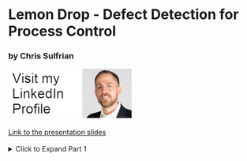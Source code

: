 # Lemon Drop - Defect Detection for Process Control
### by Chris Sulfrian

<a href="http://linkedin.com/in/csulfrian" target="_blank">
 <img src="images/linkedin_button.png" alt="Chris Sulfrian LinkedIn"/>
</a>
<br>
<br>
<a href="https://docs.google.com/presentation/d/e/2PACX-1vRRmnENqJE0O9kdFSe7ARbETqaktOXGQK0ssFLO_P1x73wKfxu4DVm_2NqvIehk6O2kTthCMhtyBfHq/pub?start=false&loop=false&delayms=3000" target="_blank">Link to the presentation slides</a>

<br>
<br>
<details>
  <summary>Click to Expand Part 1</summary>

 # Part 1: Logistic Regression
 
<img src="images/banner.jpg" style="width:900"/>

# The Problem
Food waste is a big problem in the US, and using sorting machinery augmented with machine learning tools to minimize the chance of food getting wasted would be a very beneficial application of the technology. Consumers tend to be very fickle about the appearance of their produce, so the ideal situation would be to sort every piece with a high degree of scrutiny before it gets distributed to grocery stores food product manufacturers.

This project was designed around the concept of being integrated into an automated sorting/packing line. The machine would implement high speed conveyors moving the fruit along through a brightly lit tunnel, with a gap in between the two belts that facilitates taking high resolution video of each lemon over a uniform black background.

Sorting machine concept: https://youtu.be/Xy1XTY7iqgc

# Business Case

As of 8/21/2020 wholesale pricing is widely varying, from [$12-$41 per 38lbs](https://www.marketnews.usda.gov/mnp/fv-report-top-filters?startIndex=1&dr=1&rowDisplayMax=25&portal=fv&navClass=&commAbr=LEM&locAbr=&locName=&varName=&region=&commName=LEMONS&navClass&navType=byComm&volume=&type=shipPrice&repType=shipPriceDaily), while nominal retail pricing is [$0.99/lb](https://www.marketnews.usda.gov/mnp/fv-report-retail?portal=fv&category=retail&type=retail&region=NATIONAL&organic=ALL&navClass=FRUITS&commodity=LEMONS). Assuming the mid-range wholesale price, there's a possible margin of $0.25 per pound (33%). As with so much of modern commerce, minimizing waste can mean the difference between staying a viable business and going under.

Each lemon weighs roughly 1/4 pound and represents a potential gross profit of $0.06. Miscategorizing a non-edible lemon has a negative effect in every circumstance, though quantifying that is difficult. Mis-categorizing an industrial lemon to sell at retail represents a potential loss of a sale.

The goal then is to maximize the amount of lemons we can send to retail outlets as well as minimize the quantity of lemons being mis-categorized as inedible, both of which will maximize profit.

<img src="images/profit_matrix.png" style="width: 420px"/>

*Profit matrix with all 'Inedible' fields set to 0 and removed*

# The Data

<img src="images/mosaic_c.png"/>
*Image credit to the dataset creators. Quite beautiful, isn't it?*

I found a dataset of 2690 images of lemons in various states of decay, along with annotations for each image that included information about the defects present as well as the overall quality of the image.

*__List of points of interest__*
|   id | name               |
|-----:|:-------------------|
|    1 | image_quality      |
|    2 | illness            |
|    3 | gangrene           |
|    4 | mould              |
|    5 | blemish            |
|    6 | dark_style_remains |
|    7 | artifact           |
|    8 | condition          |
|    9 | pedicel            |


There are a couple of attributes that occur to varying degrees and could potentially be assigned to commercial or retail quality. I was  conservative with the selection criteria so only the best fruit gets sent to retail outlets. In real lemon distribution there are many categories that lemons fall into. I took the initial 9 categories and distilled them down to 3 categories to make decisions about which channel the lemon should be fed through:

- Non-edible (Class 0): mould, gangrene

- Commercial (Class 1): blemish, dark_style_remains, illness

- Retail (Class 2): fruit with none of the above

The class counts ended up being very unbalanced

<img src="images/class_counts.png" style="width:420px;"/>

*Counts of each quality class*

### The Annotations File
The .JSON formatted annotations file contains multiple entries (on average 12) per image with segmentation detailing the individual areas of interest on each fruit. This snippet of code helps form the following annotated image.

```json
{'id': 6,  
 'iscrowd': 0,  
 'area': 51.0,  
 'category_id': 5,  
 'image_id': 100,  
 'segmentation': [[310.80859375,
   486.7421875,
   308.47572386769025,
   486.20364530558254,
   306.68121739113667,
   312.78253941141884,
   487.81870113447985]],
 'bbox': [306.68121739113667,
  486.20364530558254,
  12.023193392909889,
  6.280772667938436]}
  ```

  *Annotations snippet, COCO-formatted*

<img src="images/annotated.jpg" style="width:900px;"/>

*Image with segmentation*

I didn't use the segmentation in this project, but each of those colored areas represents an entry in the annotations file which had to be compared to the criteria decided upon above and assigned a quality class. A significant portion of my time this week was spent writing the code to parse through the whole annotations file, making groups of annotations per image, then determining which category each lemon fell into.


# Image Processing

The images were scaled down to 128x128 pixels and saved with Scikit Image. I then ran tests on the color images as well as two increasingly complex transformations on each of the images. Those included:
- HSV color space conversion
- grayscale
- grayscale with Sobel edge detection

<img src="images/transforms.jpg" style="width:900px;"/>

*Not actual images sent through model - full size for human viewing*

<img src="images/edges_small.jpg">

*What actually gets sent through the model* 

# The Results

I fit a LogisticRegressionCV model on each of the image transformations on an Amazon Web Services EC2 instance to run determine the best hyperparameters for the predict phase. That freed up my computer to run smaller subsets of the data at the same time. I used ElasticNet regularization with a varying L1 ratio in each run. I also used the `class_weight` attribute of the LogisticRegressionCV model to adjust for the severely unbalanced classes. I then pickled and saved the model for ease of future testing.

The model that ended up working the best was a L2 regularized Logistic Regression, using images that had been preprocessed with grayscaling and Sobel edge finding.

<img src="images/conf.png" style="width:900px;"/>

*Three class confusion matrix*

### Performance

Performance metrics on multiclass problems require a different way of thinking than they do on binary classification. This is due to every false positive also counting as a false negative. This fact didn't have much impact though as I wanted to prioritize the True Positive rate (Recall) across all classes from the beginning.

*__Precision Metrics Report__*
|              |  Precision  |  Recall | F1 score | Jaccard | # per class |
| ------------ | ----------- | ------- | -------- | ------- |--------     |
|    Inedible  |     0.68    |  0.76   |   0.72   | 0.56    |   71        |
|  Commercial  |     0.94    |  0.91   |   0.93   | 0.88    |   568       |
|      Retail  |     0.35    |  0.41   |   0.38   | 0.23    |   34        |
|                                                                         |
|    Accuracy  |             |         |   0.87   |         |   673       |
|   Macro avg  |     0.66    |  0.70   |   0.67   |         |   673       |
|Weighted avg  |     0.88    |  0.87   |   0.88   |   0.83  |   673       |


Another import aspect of this choice of preprocessing was how much faster the Sobel images' model fit (22min vs 86min and 127min).

# Conclusion

A qty of 2690 lemons represent a theoretical __$161__ in profit. The classifications I made assume that there will be roughly 11% (284) inedible lemons in that sample which lowers our max profit potential to __$144__. Based on the achieved Recall scores and the profit matrix above, this model has achieved a theoretical gross profit of around __$76__, so about 53% of our max potential.

Tweaking the quality threshold would have a big positive impact on this, as would adding one or two more quality levels.

# Future Work
I plan on trying a couple more transformations on the images to put through the logistic regression. After I have a good feeling for which transforms produce the best accuracy, I'd like to expand on the model selection to put the images through.
- [ ] Test on Naive Bayes
- [ ] Implement a CNN
- [ ] Optimize the code even further
- [ ] Talk with a practicing data scientist about how to actually integrate this concept into a physical system
- [ ] Try it on a physical system?

I'm also very interested in generating my own data to incorporate into my tests to make sure that it has a hope of working in the real world.

I look forward to working on this project more!

# Technologies
<img src="images/tech/stack.png" alt="Python, Pandas, Numpy, Scikit Learn, Scikit Image, COCO, Amazon Web Services" style="width:800px"/>

# References
Dataset: https://github.com/softwaremill/lemon-dataset

</details>
